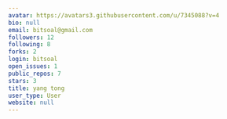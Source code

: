 ```yaml
---
avatar: https://avatars3.githubusercontent.com/u/7345088?v=4
bio: null
email: bitsoal@gmail.com
followers: 12
following: 8
forks: 2
login: bitsoal
open_issues: 1
public_repos: 7
stars: 3
title: yang tong
user_type: User
website: null
---
```

